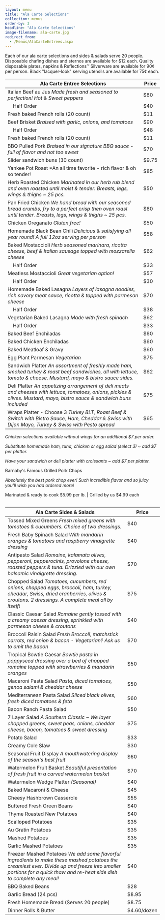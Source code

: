 ```yaml
---
layout: menu
title: "Ala Carte Selections"
collection: menus
order-by: 3
headline: "Ala Carte Selections"
image-filename: ala-carte.jpg
redirect_from:
  - /Menus/AlaCarteEntrees.aspx
---
```


Each of our ala carte selections and sides & salads serve 20 people. Disposable
chafing dishes and sternos are available for \$12 each. Quality disposable
plates, napkins & Reflections™ Silverware are available for 90¢ per person.
Black "lacquer-look" serving utensils are available for 75¢ each.

| Ala Carte Entree Selections                                                                                                                                               | Price  |
| ------------------------------------------------------------------------------------------------------------------------------------------------------------------------- | ------ |
| Italian Beef au Jus _Made fresh and seasoned to perfection! Hot & Sweet peppers_                                                                                          | \$80   |
| &nbsp;&nbsp;&nbsp;&nbsp;Half Order                                                                                                                                        | \$40   |
| Fresh baked French rolls (20 count)                                                                                                                                       | \$11   |
| Beef Brisket _Braised with garlic, onions, and tomatoes_                                                                                                                  | \$90   |
| &nbsp;&nbsp;&nbsp;&nbsp;Half Order                                                                                                                                        | \$48   |
| Fresh baked French rolls (20 count)                                                                                                                                       | \$11   |
| BBQ Pulled Pork _Braised in our signature BBQ sauce - full of flavor and not too sweet_                                                                                   | \$70   |
| Slider sandwich buns (30 count)                                                                                                                                           | \$9.75 |
| Yankee Pot Roast \*An all time favorite - rich flavor & oh so tender!                                                                                                     | \$85   |
| Herb Roasted Chicken _Marinated in our herb rub blend and oven roasted until moist & tender. Breasts, legs, wings & thighs ~ 25 pcs._                                     | \$50   |
| Pan Fried Chicken _We hand bread with our seasoned bread crumbs, fry to a perfect crisp then oven roast until tender. Breasts, legs, wings & thighs ~ 25 pcs._            | \$60   |
| Chicken Oreganato _Gluten free!_                                                                                                                                          | \$50   |
| Homemade Black Bean Chili _Delicious & satisfying all year round! A full 12oz serving per person_                                                                         | \$58   |
| Baked Mostaccioli _Herb seasoned marinara, ricotta cheese, beef & Italian sausage topped with mozzarella cheese_                                                          | \$62   |
| &nbsp;&nbsp;&nbsp;&nbsp;Half Order                                                                                                                                        | \$33   |
| Meatless Mostaccioli _Great vegetarian option!_                                                                                                                           | \$57   |
| &nbsp;&nbsp;&nbsp;&nbsp;Half Order                                                                                                                                        | \$30   |
| Homemade Baked Lasagna _Layers of lasagna noodles, rich savory meat sauce, ricotta & topped with parmesan cheese_                                                         | \$70   |
| &nbsp;&nbsp;&nbsp;&nbsp;Half Order                                                                                                                                        | \$38   |
| Vegetarian Baked Lasagna _Made with fresh spinach_                                                                                                                        | \$62   |
| &nbsp;&nbsp;&nbsp;&nbsp;Half Order                                                                                                                                        | \$33   |
| Baked Beef Enchiladas                                                                                                                                                     | \$60   |
| Baked Chicken Enchiladas                                                                                                                                                  | \$60   |
| Baked Meatloaf & Gravy                                                                                                                                                    | \$60   |
| Egg Plant Parmesan _Vegetarian_                                                                                                                                           | \$75   |
| Sandwich Platter _An assortment of freshly made ham, smoked turkey & roast beef sandwiches, all with lettuce, tomato & cheese. Mustard, mayo & bistro sauce sides._       | \$62   |
| Deli Platter _An appetizing arrangement of deli meats and cheeses with lettuce, tomatoes, onions, pickles & olives. Mustard, mayo, bistro sauce & sandwich buns included_ | \$75   |
| Wraps Platter - Choose 3 _Turkey BLT, Roast Beef & Switch with Bistro Sauce, Ham, Cheddar & Swiss with Dijon Mayo, Turkey & Swiss with Pesto spread_                      | \$65   |

_Chicken selections available without wings for an additional \$7 per order._

_Substitute homemade ham, tuna, chicken or egg salad (select 3) ~ add \$7 per
platter._

_Have your sandwich or deli platter with croissants ~ add \$7 per platter._

Barnaby's Famous Grilled Pork Chops

_Absolutely the best pork chop ever! Such incredible flavor and so juicy you'll
wish you had ordered more!_

Marinated & ready to cook $5.99 per lb. | Grilled by us $4.99 each
<br /><br />

| Ala Carte Sides & Salads                                                                                                                                                                                              | Price        |
| --------------------------------------------------------------------------------------------------------------------------------------------------------------------------------------------------------------------- | ------------ |
| Tossed Mixed Greens _Fresh mixed greens with tomatoes & cucumbers. Choice of two dressings._                                                                                                                          | \$40         |
| Fresh Baby Spinach Salad _With mandarin oranges & tomatoes and raspberry vinaigrette dressing_                                                                                                                        | \$40         |
| Antipasto Salad _Romaine, kalamata olives, pepperoni, pepperocinis, provolone cheese, roasted peppers & tuna. Drizzled with our own balsamic vinaigrette dressing._                                                   | \$70         |
| Chopped Salad _Tomatoes, cucumbers, red onions, chopped eggs, broccoli, ham, turkey, cheddar, Swiss, dried cranberries, olives & croutons. 2 dressings. A complete meal all by itself!_                               | \$75         |
| Classic Caesar Salad _Romaine gently tossed with a creamy caesar dressing, sprinkled with parmesan cheese & croutons_                                                                                                 | \$40         |
| Broccoli Raisin Salad _Fresh Broccoli, matchstick carrots, red onion & bacon - Vegetarian? Ask us to omit the bacon_                                                                                                  | \$70         |
| Tropical Bowtie Caesar _Bowtie pasta in poppyseed dressing over a bed of chopped romaine topped with strawberries & mandarin oranges_                                                                                 | \$50         |
| Macaroni Pasta Salad _Pasta, diced tomatoes, genoa salami & cheddar cheese_                                                                                                                                           | \$50         |
| Mediterranean Pasta Salad _Sliced black olives, fresh diced tomatoes & feta_                                                                                                                                          | \$60         |
| Bacon Ranch Pasta Salad                                                                                                                                                                                               | \$50         |
| 7 Layer Salad _A Southern Classic ~ We layer chopped greens, sweet peas, onions, cheddar cheese, bacon, tomatoes & sweet dressing_                                                                                    | \$75         |
| Potato Salad                                                                                                                                                                                                          | \$33         |
| Creamy Cole Slaw                                                                                                                                                                                                      | \$30         |
| Seasonal Fruit Display _A mouthwatering display of the season's best fruit_                                                                                                                                           | \$60         |
| Watermelon Fruit Basket _Beautiful presentation of fresh fruit in a carved watermelon basket_                                                                                                                         | \$70         |
| Watermelon Wedge Platter _(Seasonal)_                                                                                                                                                                                 | \$40         |
| Baked Macaroni & Cheese                                                                                                                                                                                               | \$45         |
| Cheesy Hashbrown Casserole                                                                                                                                                                                            | \$55         |
| Buttered Fresh Green Beans                                                                                                                                                                                            | \$40         |
| Thyme Roasted New Potatoes                                                                                                                                                                                            | \$40         |
| Scalloped Potatoes                                                                                                                                                                                                    | \$35         |
| Au Gratin Potatoes                                                                                                                                                                                                    | \$35         |
| Mashed Potatoes                                                                                                                                                                                                       | \$35         |
| Garlic Mashed Potatoes                                                                                                                                                                                                | \$35         |
| Freezer Mashed Potatoes _We add some flavorful ingredients to make these mashed potatoes the creamiest ever. Divide up and freeze into smaller portions for a quick thaw and re-heat side dish to complete any meal!_ | \$40         |
| BBQ Baked Beans                                                                                                                                                                                                       | \$28         |
| Garlic Bread (24 pcs)                                                                                                                                                                                                 | \$8.95       |
| Fresh Homemade Bread (Serves 20 people)                                                                                                                                                                               | \$8.75       |
| Dinner Rolls & Butter                                                                                                                                                                                                 | \$4.60/dozen |

